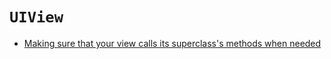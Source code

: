 `UIView`
==================

 - [Making sure that your view calls its superclass's methods when needed](UIViewSuperCalls.md)

